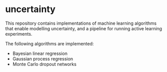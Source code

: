 # uncertainty

This repository contains implementations of machine learning algorithms that enable modelling uncertainty, and a 
pipeline for running active learning experiments. 

The following algorithms are implemented:

* Bayesian linear regression
* Gaussian process regression
* Monte Carlo dropout networks
